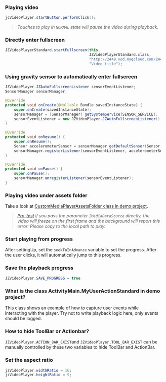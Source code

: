 ### Playing video

```java
jcVideoPlayer.startButton.performClick();
```

> *Touches to play in `NORMAL` state will pause the video during playback.*

### Directly enter fullscreen

```java
JZVideoPlayerStandard.startFullscreen(this,
                                      JZVideoPlayerStandard.class, 
                                      "http://2449.vod.myqcloud.com/2449_22ca37a6ea9011e5acaaf51d105342e3.f20.mp4",
                                      "Video title");
```

### Using gravity sensor to automatically enter fullscreen

```java
JZVideoPlayer.JZAutoFullscreenListener sensorEventListener;
SensorManager sensorManager;

@Override
protected void onCreate(@Nullable Bundle savedInstanceState) {
    super.onCreate(savedInstanceState);
    sensorManager = (SensorManager) getSystemService(SENSOR_SERVICE);
    sensorEventListener = new JZVideoPlayer.JZAutoFullscreenListener();
}

@Override
protected void onResume() {
    super.onResume();
    Sensor accelerometerSensor = sensorManager.getDefaultSensor(Sensor.TYPE_ACCELEROMETER);
    sensorManager.registerListener(sensorEventListener, accelerometerSensor, SensorManager.SENSOR_DELAY_NORMAL);
}

@Override
protected void onPause() {
    super.onPause();
    sensorManager.unregisterListener(sensorEventListener);
}
```

### Playing video under assets folder

Take a look at [CustomMediaPlayerAssetsFolder class in demo project](https://github.com/lipangit/JiaoZiVideoPlayer/blob/develop/app/src/main/java/cn/jzvd/demo/CustomMediaPlayer/CustomMediaPlayerAssertFolder.java).

> *[Pro-test](https://github.com/Bilibili/ijkplayer/issues/1013) if you pass the parameter `IMediaDataSource` directly, the video will freeze on the first frame and the background will report this error: Please copy to the local path to play.*

### Start playing from progress

After settingUp, set the `seekToInAdvance` variable to set the progress. After the user clicks, it will automatically jump to this progress.

### Save the playback progress

```java
JZVideoPlayer.SAVE_PROGRESS = true
```

### What is the class ActivityMain.MyUserActionStandard in demo project?

This class shows an example of how to capture user events while interacting with the player. Try not to write playback logic here, only events should be logged.

### How to hide ToolBar or Actionbar?

`JZVideoPlayer.ACTION_BAR_EXIST`and `JZVideoPlayer.TOOL_BAR_EXIST` can be manually controlled by these two variables to hide ToolBar and ActionBar.

### Set the aspect ratio

```java
jzVideoPlayer.widthRatio = 16;
jzVideoPlayer.heightRatio = 9;
```